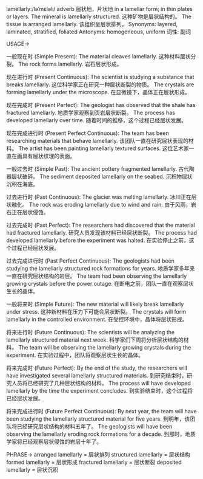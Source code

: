 lamellarly:/ləˈmɛləli/
adverb
层状地，片状地
in a lamellar form; in thin plates or layers.
The mineral is lamellarly structured.  这种矿物是层状结构的。
The tissue is arranged lamellarly.  该组织呈层状排列。
Synonyms: layered, laminated, stratified, foliated
Antonyms: homogeneous, uniform
词性: 副词


USAGE->

一般现在时 (Simple Present):
The material cleaves lamellarly.  这种材料层状分裂。
The rock forms lamellarly.  岩石层状形成。

现在进行时 (Present Continuous):
The scientist is studying a substance that breaks lamellarly.  这位科学家正在研究一种层状断裂的物质。
The crystals are forming lamellarly under the microscope.  在显微镜下，晶体正在层状形成。

现在完成时 (Present Perfect):
The geologist has observed that the shale has fractured lamellarly.  地质学家观察到页岩层状断裂。
The process has developed lamellarly over time.  随着时间的推移，这个过程已经层状发展。

现在完成进行时 (Present Perfect Continuous):
The team has been researching materials that behave lamellarly.  该团队一直在研究层状表现的材料。
The artist has been painting lamellarly textured surfaces.  这位艺术家一直在画具有层状纹理的表面。


一般过去时 (Simple Past):
The ancient pottery fragmented lamellarly.  古代陶器层状破碎。
The sediment deposited lamellarly on the seabed.  沉积物层状沉积在海底。

过去进行时 (Past Continuous):
The glacier was melting lamellarly.  冰川正在层状融化。
The rock was eroding lamellarly due to wind and rain.  由于风雨，岩石正在层状侵蚀。

过去完成时 (Past Perfect):
The researchers had discovered that the material had fractured lamellarly.  研究人员发现该材料已经层状断裂。
The process had developed lamellarly before the experiment was halted.  在实验停止之前，这个过程已经层状发展。

过去完成进行时 (Past Perfect Continuous):
The geologists had been studying the lamellarly structured rock formations for years.  地质学家多年来一直在研究层状结构的岩层。
The team had been observing the lamellarly growing crystals before the power outage.  在断电之前，团队一直在观察层状生长的晶体。

一般将来时 (Simple Future):
The new material will likely break lamellarly under stress.  这种新材料在压力下可能会层状断裂。
The crystals will form lamellarly in the controlled environment.  在受控环境中，晶体将层状形成。

将来进行时 (Future Continuous):
The scientists will be analyzing the lamellarly structured material next week.  科学家们下周将分析层状结构的材料。
The team will be observing the lamellarly growing crystals during the experiment.  在实验过程中，团队将观察层状生长的晶体。

将来完成时 (Future Perfect):
By the end of the study, the researchers will have investigated several lamellarly structured materials.  到研究结束时，研究人员将已经研究了几种层状结构的材料。
The process will have developed lamellarly by the time the experiment concludes.  到实验结束时，这个过程将已经层状发展。

将来完成进行时 (Future Perfect Continuous):
By next year, the team will have been studying the lamellarly structured material for five years.  到明年，该团队将已经研究层状结构的材料五年了。
The geologists will have been observing the lamellarly eroding rock formations for a decade.  到那时，地质学家将已经观察层状侵蚀的岩层十年了。


PHRASE->
arranged lamellarly = 层状排列
structured lamellarly = 层状结构
formed lamellarly = 层状形成
fractured lamellarly = 层状断裂
deposited lamellarly = 层状沉积
